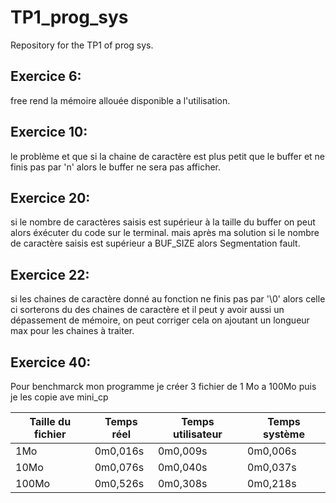 # TP1_prog_sys
Repository for the TP1 of prog sys.


## Exercice 6:

free rend la mémoire allouée disponible a l'utilisation.


## Exercice 10:

le problème et que si la chaine de caractère est plus petit que le buffer et ne finis pas par 'n' alors le buffer ne sera pas afficher.


## Exercice 20:

si le nombre de caractères saisis est supérieur à la taille du buffer on peut alors éxécuter du code sur le terminal.
mais après ma solution si le nombre de caractère saisis est supérieur a BUF_SIZE alors Segmentation fault.


## Exercice 22:

si les chaines de caractère donné au fonction ne finis pas par '\0' alors celle ci sorterons du des chaines de caractère et il peut y avoir aussi un dépassement de mémoire, on peut corriger cela on ajoutant un longueur max pour les chaines à traiter.

## Exercice 40:

Pour benchmarck mon programme je créer 3 fichier de 1 Mo a 100Mo puis je les copie ave mini_cp

| Taille du fichier | Temps réel | Temps utilisateur | Temps système|
|-------------------|------------|-------------------|--------------|
| 1Mo               | 0m0,016s   | 0m0,009s          | 0m0,006s     |
| 10Mo              | 0m0,076s   | 0m0,040s          | 0m0,037s     |
| 100Mo             | 0m0,526s   | 0m0,308s          | 0m0,218s     |
